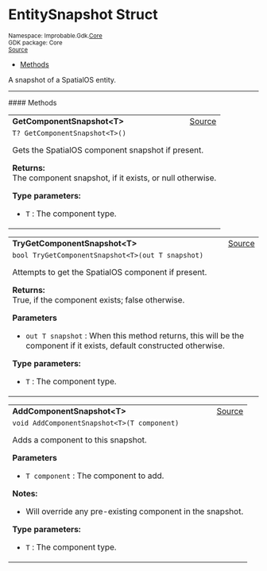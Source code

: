 
# EntitySnapshot Struct
<sup>
Namespace: Improbable.Gdk.<a href="{{.Site.BaseURL}}/api/core-index">Core</a><br/>
GDK package: Core<br/>
<a href="https://www.github.com/spatialos/gdk-for-unity/blob/88a422dc255ef1d47ee9385f226ca439f31c000b/workers/unity/Packages/io.improbable.gdk.core/Utility/EntitySnapshot.cs/#L9">Source</a>
<style>
a code {
                    padding: 0em 0.25em!important;
}
code {
                    background-color: #ffffff!important;
}
</style>
</sup>
<nav id="pageToc" class="page-toc"><ul><li><a href="#methods">Methods</a>
</ul></nav>

</p>



<p>A snapshot of a SpatialOS entity. </p>













</p>
<hr style="width:100%; border-top-color:#d8d8d8" />
#### Methods


</p>




<table width="100%">
    <tr>
        <td style="border-right:none"><a id="getcomponentsnapshot-t"></a><b>GetComponentSnapshot&lt;T&gt;</b></td>
        <td style="border-left:none; text-align:right"><a href="https://www.github.com/spatialos/gdk-for-unity/blob/88a422dc255ef1d47ee9385f226ca439f31c000b/workers/unity/Packages/io.improbable.gdk.core/Utility/EntitySnapshot.cs/#L18">Source</a></td>
    </tr>
    <tr>
        <td colspan="2">
<code>T? GetComponentSnapshot&lt;T&gt;()</code></p>
Gets the SpatialOS component snapshot if present.
</p><b>Returns:</b></br>The component snapshot, if it exists, or null otherwise.



</p>

<b>Type parameters:</b>

<ul>
<li><code>T</code> : The component type.</li>
</ul>



</td>
    </tr>
</table>


<table width="100%">
    <tr>
        <td style="border-right:none"><a id="trygetcomponentsnapshot-t-out-t"></a><b>TryGetComponentSnapshot&lt;T&gt;</b></td>
        <td style="border-left:none; text-align:right"><a href="https://www.github.com/spatialos/gdk-for-unity/blob/88a422dc255ef1d47ee9385f226ca439f31c000b/workers/unity/Packages/io.improbable.gdk.core/Utility/EntitySnapshot.cs/#L37">Source</a></td>
    </tr>
    <tr>
        <td colspan="2">
<code>bool TryGetComponentSnapshot&lt;T&gt;(out T snapshot)</code></p>
Attempts to get the SpatialOS component if present.
</p><b>Returns:</b></br>True, if the component exists; false otherwise.

</p>

<b>Parameters</b>

<ul>
<li><code>out T snapshot</code> : When this method returns, this will be the component if it exists, default constructed otherwise. </li>
</ul>




</p>

<b>Type parameters:</b>

<ul>
<li><code>T</code> : The component type.</li>
</ul>



</td>
    </tr>
</table>


<table width="100%">
    <tr>
        <td style="border-right:none"><a id="addcomponentsnapshot-t-t"></a><b>AddComponentSnapshot&lt;T&gt;</b></td>
        <td style="border-left:none; text-align:right"><a href="https://www.github.com/spatialos/gdk-for-unity/blob/88a422dc255ef1d47ee9385f226ca439f31c000b/workers/unity/Packages/io.improbable.gdk.core/Utility/EntitySnapshot.cs/#L52">Source</a></td>
    </tr>
    <tr>
        <td colspan="2">
<code>void AddComponentSnapshot&lt;T&gt;(T component)</code></p>
Adds a component to this snapshot.


</p>

<b>Parameters</b>

<ul>
<li><code>T component</code> : The component to add.</li>
</ul>



</p>

<b>Notes:</b>

<ul>
<li>Will override any pre-existing component in the snapshot. </li>
</ul>



</p>

<b>Type parameters:</b>

<ul>
<li><code>T</code> : The component type.</li>
</ul>



</td>
    </tr>
</table>





